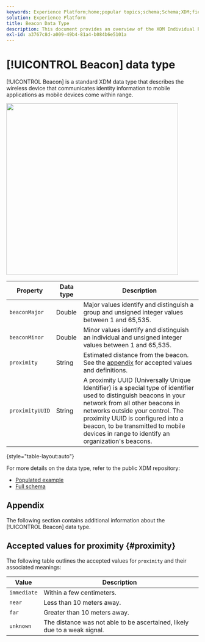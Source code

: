 ```yaml
---
keywords: Experience Platform;home;popular topics;schema;Schema;XDM;fields;schemas;Schemas;beacon;interaction details;datatype;data-type;data type;
solution: Experience Platform
title: Beacon Data Type
description: This document provides an overview of the XDM Individual Profile class.
exl-id: a3767c8d-a009-49b4-81a4-b084b6e5101a
---
```

# [!UICONTROL Beacon] data type

[!UICONTROL Beacon] is a standard XDM data type that describes the wireless device that communicates identity information to mobile applications as mobile devices come within range.

<img src='../images/data-types/beacon.png' width=450 /><br />

| Property | Data type | Description |
| --- | --- | --- |
| `beaconMajor` | Double | Major values identify and distinguish a group and unsigned integer values between 1 and 65,535. |
| `beaconMinor` | Double | Minor values identify and distinguish an individual and unsigned integer values between 1 and 65,535. |
| `proximity` | String | Estimated distance from the beacon. See the [appendix](#proximity) for accepted values and definitions. |
| `proximityUUID` | String | A proximity UUID (Universally Unique Identifier) is a special type of identifier used to distinguish beacons in your network from all other beacons in networks outside your control. The proximity UUID is configured into a beacon, to be transmitted to mobile devices in range to identify an organization's beacons. |

{style="table-layout:auto"}

For more details on the data type, refer to the public XDM repository:

* [Populated example](https://github.com/adobe/xdm/blob/master/components/datatypes/deprecated/beacon-interaction-details.example.1.json)
* [Full schema](https://github.com/adobe/xdm/blob/master/components/datatypes/deprecated/beacon-interaction-details.schema.json)

## Appendix

The following section contains additional information about the [!UICONTROL Beacon] data type.

## Accepted values for proximity {#proximity}

The following table outlines the accepted values for `proximity` and their associated meanings:

| Value | Description |
| --- | --- |
| `immediate` | Within a few centimeters. |
| `near` | Less than 10 meters away. |
| `far` | Greater than 10 meters away. |
| `unknown` | The distance was not able to be ascertained, likely due to a weak signal. |
